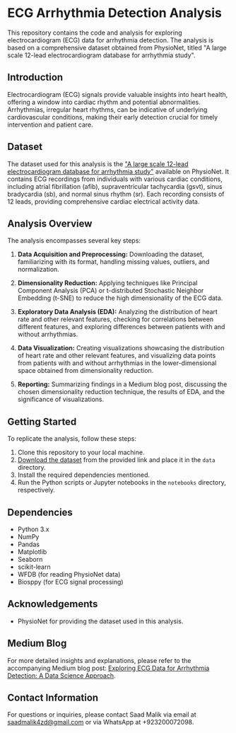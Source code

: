 # ECG Arrhythmia Detection Analysis

This repository contains the code and analysis for exploring electrocardiogram (ECG) data for arrhythmia detection. The analysis is based on a comprehensive dataset obtained from PhysioNet, titled "A large scale 12-lead electrocardiogram database for arrhythmia study".

## Introduction

Electrocardiogram (ECG) signals provide valuable insights into heart health, offering a window into cardiac rhythm and potential abnormalities. Arrhythmias, irregular heart rhythms, can be indicative of underlying cardiovascular conditions, making their early detection crucial for timely intervention and patient care.

## Dataset

The dataset used for this analysis is the ["A large scale 12-lead electrocardiogram database for arrhythmia study"](https://physionet.org/content/ecg-arrhythmia/1.0.0/) available on PhysioNet. It contains ECG recordings from individuals with various cardiac conditions, including atrial fibrillation (afib), supraventricular tachycardia (gsvt), sinus bradycardia (sb), and normal sinus rhythm (sr). Each recording consists of 12 leads, providing comprehensive cardiac electrical activity data.

## Analysis Overview

The analysis encompasses several key steps:

1. **Data Acquisition and Preprocessing:** Downloading the dataset, familiarizing with its format, handling missing values, outliers, and normalization.
2. **Dimensionality Reduction:** Applying techniques like Principal Component Analysis (PCA) or t-distributed Stochastic Neighbor Embedding (t-SNE) to reduce the high dimensionality of the ECG data.
3. **Exploratory Data Analysis (EDA):** Analyzing the distribution of heart rate and other relevant features, checking for correlations between different features, and exploring differences between patients with and without arrhythmias.
4. **Data Visualization:** Creating visualizations showcasing the distribution of heart rate and other relevant features, and visualizing data points from patients with and without arrhythmias in the lower-dimensional space obtained from dimensionality reduction.

5. **Reporting:** Summarizing findings in a Medium blog post, discussing the chosen dimensionality reduction technique, the results of EDA, and the significance of visualizations.

## Getting Started

To replicate the analysis, follow these steps:

1. Clone this repository to your local machine.
2. [Download the dataset](https://physionet.org/content/ecg-arrhythmia/1.0.0/) from the provided link and place it in the `data` directory.
3. Install the required dependencies mentioned.
4. Run the Python scripts or Jupyter notebooks in the `notebooks` directory, respectively.

## Dependencies

- Python 3.x
- NumPy
- Pandas
- Matplotlib
- Seaborn
- scikit-learn
- WFDB (for reading PhysioNet data)
- Biosppy (for ECG signal processing)

## Acknowledgements

- PhysioNet for providing the dataset used in this analysis.

## Medium Blog

For more detailed insights and explanations, please refer to the accompanying Medium blog post: [Exploring ECG Data for Arrhythmia Detection: A Data Science Approach](https://medium.com/@saadmalik4zd/exploring-ecg-data-for-arrhythmia-detection-a-data-science-approach-1815f6cc43a3).

## Contact Information

For questions or inquiries, please contact Saad Malik via email at saadmalik4zd@gmail.com or via WhatsApp at +923200072098.
